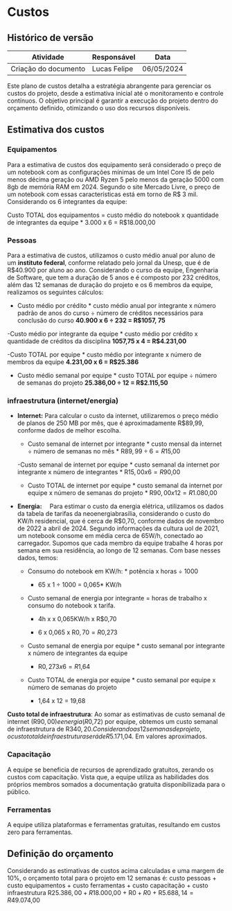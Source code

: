 # Custos

## Histórico de versão

| Atividade                          | Responsável   | Data       |
|------------------------------------|---------------|------------|
| Criação do documento | Lucas Felipe| 06/05/2024 |

Este plano de custos detalha a estratégia abrangente para gerenciar os custos do projeto, desde a estimativa inicial até o monitoramento e controle contínuos. O objetivo principal é garantir a execução do projeto dentro do orçamento definido, otimizando o uso dos recursos disponíveis.

## Estimativa dos custos

### Equipamentos

Para a estimativa de custos dos equipamento será considerado o preço de um notebook com as configurações mínimas de um Intel Core I5 de pelo menos décima geração ou AMD Ryzen 5 pelo menos da geração 5000 com 8gb de memória RAM em 2024. Segundo o site Mercado Livre, o preço de um notebook com essas características está em torno de R$ 3 mil. Considerando os 6 integrantes da equipe:

Custo TOTAL dos equipamentos = custo médio do notebook x quantidade de integrantes da equipe * 3.000 x 6 = R$18.000,00

### Pessoas 

Para a estimativa de custos, utilizamos o custo médio anual por aluno de um **instituto federal**, conforme relatado pelo jornal da Unesp, que é de R$40.900 por aluno ao ano. Considerando o curso da equipe, Engenharia de Software, que tem a duração de 5 anos e é composto por 232 créditos, além das 12 semanas de duração do projeto e os 6 membros da equipe, realizamos os seguintes cálculos:

- Custo médio por crédito * custo médio anual por integrante x número padrão de anos do curso ÷ número de créditos necessários para conclusão do curso **40.900 x 6 ÷ 232 = R$1057, 75**

-Custo médio por integrante da equipe * custo médio por crédito x quantidade de créditos da disciplina **1057,75 x 4 = R$4.231,00**

-Custo TOTAL por equipe * custo médio por integrante x número de membros da equipe  **4.231,00 x 6 = R$25.386**

- Custo médio semanal por equipe * custo TOTAL por equipe ÷ número de semanas do projeto  **25.386,00 ÷ 12 = R$2.115,50**

### infraestrutura (internet/energia)

- **Internet:** Para calcular o custo da internet, utilizaremos o preço médio de planos de 250 MB por mês, que é aproximadamente R$89,99, conforme dados de melhor escolha. 
    
    - Custo semanal de internet por integrante * custo mensal da internet ÷ número de semanas no mês * R$89,99 ÷ 6 = R$15,00
    
    -Custo semanal de internet por equipe * custo semanal da internet por integrante x número de integrantes * R$15,00 x 6 = R$90,00

    - Custo TOTAL de internet por equipe * custo semanal da internet por equipe x número de semanas do projeto * R$90,00 x 12 = R$1.080,00

- **Energia:**  Para estimar o custo da energia elétrica, utilizamos os dados da tabela de tarifas da neoenergiabrasilia, considerando o custo do KW/h residencial, que é cerca de R$0,70, conforme dados de novembro de 2022 a abril de 2024. Segundo informações da cultura uol de 2021, um notebook consome em média cerca de 65W/h, conectado ao carregador. Supomos que cada membro da equipe trabalhe 4 horas por semana em sua residência, ao longo de 12 semanas. Com base nesses dados, temos:

    - Consumo do notebook em KW/h: * potência x horas ÷ 1000 
        
        - 65 x 1 ÷ 1000 = 0,065* KW/h

    - Custo semanal de energia por integrante = horas de trabalho x consumo do notebook x tarifa. 
        
        - 4h x x 0,065KW/h x R$0,70 
        
        - 6 x 0,065 x R$0,70 = R$0,273
    
    - Custo semanal de energia por equipe * custo semanal por integrante x número de integrantes da equipe

        - R$0,273 x 6 = R$1,64
    
    - Custo TOTAL de energia por equipe * custo semanal por equipe x número de semanas do projeto

        - 1,64 x 12 = 19,68

**Custo total de infraestrutura**: Ao somar as estimativas de custo semanal de internet (R$90,00) e energia (R$0,72) por equipe, obtemos um custo semanal de infraestrutura de R$340,20. Considerando as 12 semanas de projeto, o custo total de infraestrutura será de R$5.171,04. Em valores aproximados.

### Capacitação

A equipe se beneficia de recursos de aprendizado gratuitos, zerando os custos com capacitação. Vista que, a equipe utiliza as habilidades dos próprios membros somados a documentação gratuita disponibilizada para o público.

### Ferramentas

 A equipe utiliza plataformas e ferramentas gratuitas, resultando em custos zero para ferramentas.

## Definição do orçamento

Considerando as estimativas de custos acima calculadas e uma margem de 10%, o orçamento total para o projeto em 12 semanas é: custo pessoas + custo equipamentos + custo ferramentas + custo capacitação + custo infraestrutura 
R$25.386,00 + R$18.000,00 + R$0 + R$0 + R$5.688,14  = R$49.074,00
